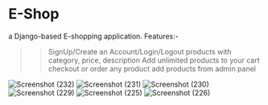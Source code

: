 # E-Shop
a Django-based E-shopping application.
Features:-
>>SignUp/Create an Account/Login/Logout
>>products with category, price, description
>>Add unlimited products to your cart
>>checkout or order any product
>>add products from admin panel

![Screenshot (232)](https://user-images.githubusercontent.com/52147606/109914884-e1519d80-7cd6-11eb-9512-1db322a1c336.png)
![Screenshot (231)](https://user-images.githubusercontent.com/52147606/109914896-e4e52480-7cd6-11eb-816a-ecbbcacda1e7.png)
![Screenshot (230)](https://user-images.githubusercontent.com/52147606/109914899-e6aee800-7cd6-11eb-80e7-df9f457f4868.png)
![Screenshot (229)](https://user-images.githubusercontent.com/52147606/109914906-e9a9d880-7cd6-11eb-9649-1a21b2e03df0.png)
![Screenshot (225)](https://user-images.githubusercontent.com/52147606/109914919-f0d0e680-7cd6-11eb-968c-121fded529b0.png)
![Screenshot (226)](https://user-images.githubusercontent.com/52147606/109914928-f4646d80-7cd6-11eb-8531-68e45ffb9256.png)

